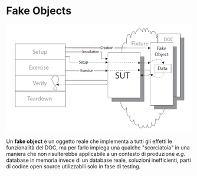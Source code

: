 # Fake Objects

![Fake object](/assets/10_fake-object.png)

Un **fake object** è un oggetto reale che implementa a tutti gli effetti le funzionalità del DOC, ma per farlo impiega una qualche "scorciatoia" in una maniera che non risulterebbe applicabile a un contesto di produzione _e.g._ database in memoria invece di un database reale, soluzioni inefficienti, parti di codice open source utilizzabili solo in fase di testing.
